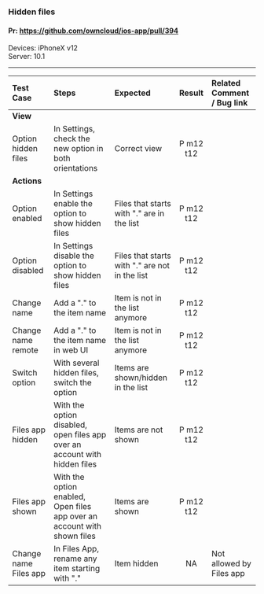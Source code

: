 ###  Hidden files

#### Pr: https://github.com/owncloud/ios-app/pull/394

Devices: iPhoneX v12<br>
Server: 10.1

---

 
| Test Case | Steps | Expected | Result | Related Comment / Bug link | 
| :-------- | :---- | :------- | :----: | :------------------------- | 
|**View**|||||
| Option hidden files | In Settings, check the new option in both orientations | Correct view | P m12 t12 |  |  |
|**Actions**|||||
| Option enabled | In Settings enable the option to show hidden files | Files that starts with "." are in the list | P m12 t12|  |  |
| Option disabled | In Settings disable the option to show hidden files | Files that starts with "." are not in the list | P m12 t12 |  |  |
| Change name | Add a "." to the item name | Item is not in the list anymore | P m12 t12|  |  |
| Change name remote | Add a "." to the item name in web UI | Item is not in the list anymore | P m12 t12|  |  |
| Switch option | With several hidden files, switch the option | Items are shown/hidden in the list | P m12 t12|  |  |
| Files app hidden | With the option disabled, open files app over an account with hidden files | Items are not shown | P m12 t12 |  |  |
| Files app shown | With the option enabled, Open files app over an account with shown files | Items are shown | P m12 t12|  |  |
| Change name Files app | In Files App, rename any item starting with "." | Item hidden | NA | Not allowed by Files app |  |